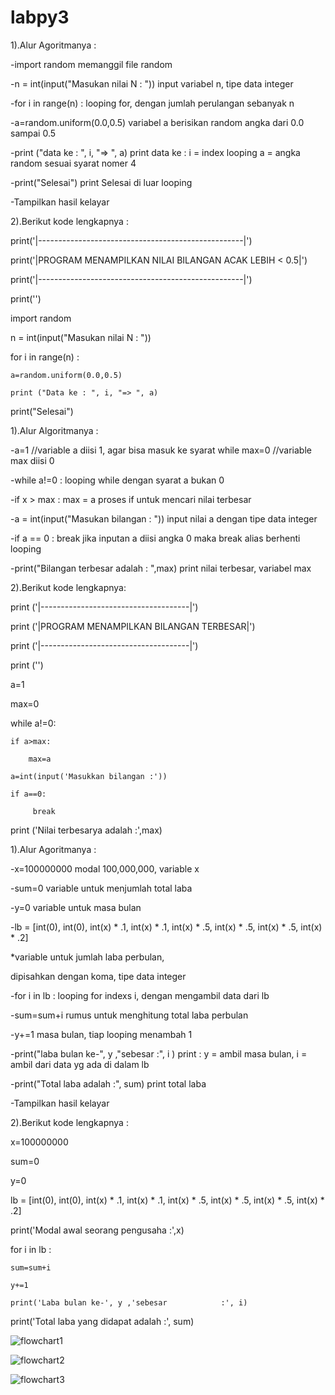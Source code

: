 # labpy3
1).Alur Agoritmanya :

-import random memanggil file random

-n = int(input("Masukan nilai N : ")) input variabel n, tipe data integer

-for i in range(n) : looping for, dengan jumlah perulangan sebanyak n

-a=random.uniform(0.0,0.5) variabel a berisikan random angka dari 0.0 sampai 0.5

-print ("data ke : ", i, "=> ", a) print data ke : i = index looping a = angka random sesuai syarat nomer 4

-print("Selesai") print Selesai di luar looping

-Tampilkan hasil kelayar

2).Berikut kode lengkapnya :

print('|---------------------------------------------------|')

print('|PROGRAM MENAMPILKAN NILAI BILANGAN ACAK LEBIH < 0.5|')

print('|---------------------------------------------------|')

print('')

import random

n = int(input("Masukan nilai N : "))

for i in range(n) :

    a=random.uniform(0.0,0.5)
    
    print ("Data ke : ", i, "=> ", a)
    
print("Selesai")


1).Alur Algoritmanya :

-a=1 //variable a diisi 1, agar bisa masuk ke syarat while max=0 //variable max diisi 0
    
-while a!=0 : looping while dengan syarat a bukan 0

-if x > max : max = a proses if untuk mencari nilai terbesar

-a = int(input("Masukan bilangan : ")) input nilai a dengan tipe data integer

-if a == 0 : break jika inputan a diisi angka 0 maka break alias berhenti looping

-print("Bilangan terbesar adalah : ",max) print nilai terbesar, variabel max


2).Berikut kode lengkapnya:

print ('|-------------------------------------|')

print ('|PROGRAM MENAMPILKAN BILANGAN TERBESAR|')

print ('|-------------------------------------|')

print ('')

a=1

max=0

while a!=0:

    if a>max:
    
        max=a
        
    a=int(input('Masukkan bilangan :'))
    
    if a==0:
    
         break
        
print ('Nilai terbesarya adalah :',max)

1).Alur Agoritmanya :

-x=100000000 modal 100,000,000, variable x

-sum=0 variable untuk menjumlah total laba

-y=0 variable untuk masa bulan

-lb = [int(0), int(0), int(x) * .1, int(x) * .1, int(x) * .5, int(x) * .5, int(x) * .5, int(x) * .2] 

*variable untuk jumlah laba perbulan, 

 dipisahkan dengan koma, tipe data integer
 
-for i in lb : looping for indexs i, dengan mengambil data dari lb

-sum=sum+i rumus untuk menghitung total laba perbulan

-y+=1 masa bulan, tiap looping menambah 1

-print("laba bulan ke-", y ,"sebesar :", i ) print : y = ambil masa bulan, i = ambil dari data yg ada di dalam lb

-print("Total laba adalah :", sum) print total laba

-Tampilkan hasil kelayar 

2).Berikut kode lengkapnya :

x=100000000

sum=0

y=0

lb = [int(0), int(0), int(x) * .1, int(x) * .1, int(x) * .5, int(x) * .5, int(x) * .5, int(x) * .2]

print('Modal awal seorang pengusaha        :',x)

for i in lb :

    sum=sum+i
    
    y+=1
    
    print('Laba bulan ke-', y ,'sebesar            :', i)

print('Total laba yang didapat adalah      :', sum)


![flowchart1](https://user-images.githubusercontent.com/43899133/52893529-cc793e80-31cf-11e9-9c59-c11bd905c0d6.png)

![flowchart2](https://user-images.githubusercontent.com/43899133/52893530-d00cc580-31cf-11e9-9359-106996608278.png)

![flowchart3](https://user-images.githubusercontent.com/43899133/52893531-d26f1f80-31cf-11e9-81f9-3af17a891615.png)
